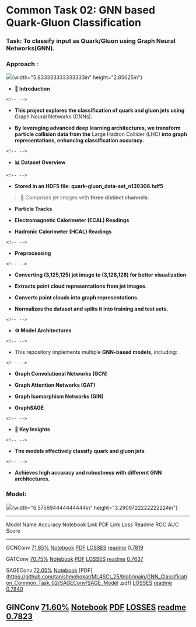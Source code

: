 # Common Task 02: GNN based Quark-Gluon Classification

### Task: To classify input as Quark/Gluon using Graph Neural Networks(GNN).

### Approach :

![]((https://github.com/tanishmohokar/ML4SCI_25/blob/main/GNN_Classification_Common_Task_02/graph_formation.png)){width="5.833333333333333in"
height="2.85625in"}

-   **🚀 Introduction**

```{=html}
<!-- -->
```
-   **This project explores the classification of quark and gluon jets
    using** Graph Neural Networks (GNNs)**.**

-   **By leveraging advanced deep learning architectures, we transform
    particle collision data from the** Large Hadron Collider (LHC)
    **into graph representations, enhancing classification accuracy.**

```{=html}
<!-- -->
```
-   **📊 Dataset Overview**

```{=html}
<!-- -->
```
-   **Stored in an HDF5 file: quark-gluon_data-set_n139306.hdf5**

>  Comprises jet images with **three distinct channels**:

-   **Particle Tracks**

-   **Electromagnetic Calorimeter (ECAL) Readings**

-   **Hadronic Calorimeter (HCAL) Readings**

```{=html}
<!-- -->
```
-   **Preprocessing**

```{=html}
<!-- -->
```
-   **Converting (3,125,125) jet image to (3,128,128) for better
    visualization**

-   **Extracts point cloud representations from jet images.**

-   **Converts point clouds into graph representations.**

-   **Normalizes the dataset and splits it into training and test
    sets.**

```{=html}
<!-- -->
```
-   **⚙️ Model Architectures**

```{=html}
<!-- -->
```
-   This repository implements multiple **GNN-based models**, including:

```{=html}
<!-- -->
```
-   **Graph Convolutional Networks (GCN**)

-   **Graph Attention Networks (GAT)**

-   **Graph Isomorphism Networks (GIN)**

-   **GraphSAGE**

```{=html}
<!-- -->
```
-   **🎯 Key Insights**

```{=html}
<!-- -->
```
-   **The models effectively classify quark and gluon jets**.

```{=html}
<!-- -->
```
-   **Achieves high accuracy and robustness with different GNN
    architectures.**

### Model: 

![](vertopal_9c664049fcff40a191ba51f5a3ab9363/media/image2.png){width="6.575694444444444in"
height="3.2909722222222224in"}

  ---------------------------------------------------------------------------------------------------------------------------------------------------------------------------------------------------------------------------------------------------------------------------------------------------------------------------------------------------------------------------------------------------------------------------------------------------------------------------------------------------------------------------------------------------------------------------------------------------------------------------------------------------------------------------------------------------------------------------------------------------------------------------------
  Model Name   Accuracy                                                                                                                      Notebook Link                                                                                                                  PDF Link                                                                                                                 Loss                                                                                                                      Readme                                                                                                                      ROC AUC Score
  ------------ ----------------------------------------------------------------------------------------------------------------------------- ------------------------------------------------------------------------------------------------------------------------------ ------------------------------------------------------------------------------------------------------------------------ ------------------------------------------------------------------------------------------------------------------------- --------------------------------------------------------------------------------------------------------------------------- ------------------------------------------------------------------------------------------------------------------------
  GCNConv      [71.85%](https://github.com/tanishmohokar/ML4SCI_25/blob/main/GNN_Classification_Common_Task_02/GCNConv/Accuracy_GCN.png)     [Notebook](https://github.com/tanishmohokar/ML4SCI_25/blob/main/GNN_Classification_Common_Task_02/GCNConv/GCN_Model.ipynb)     [PDF](https://github.com/tanishmohokar/ML4SCI_25/blob/main/GNN_Classification_Common_Task_02/GCNConv/GCN_Model.pdf)      [LOSSES](https://github.com/tanishmohokar/ML4SCI_25/blob/main/GNN_Classification_Common_Task_02/GCNConv/Loss_GCN.png)     [readme](https://github.com/tanishmohokar/ML4SCI_25/blob/main/GNN_Classification_Common_Task_02/GCNConv/GCNConv.markdown)   0.[7819](https://github.com/tanishmohokar/ML4SCI_25/blob/main/GNN_Classification_Common_Task_02/GCNConv/ROC_GCN.png)

  GATConv      [70.75%](https://github.com/tanishmohokar/ML4SCI_25/blob/main/GNN_Classification_Common_Task_02/GATConv/Accuracy_GAT.png)     [Notebook](https://github.com/tanishmohokar/ML4SCI_25/blob/main/GNN_Classification_Common_Task_02/GATConv/GAT_Model.ipynb)     [PDF](https://github.com/tanishmohokar/ML4SCI_25/blob/main/GNN_Classification_Common_Task_02/GATConv/GAT_Model.pdf)      [LOSSES](https://github.com/tanishmohokar/ML4SCI_25/blob/main/GNN_Classification_Common_Task_02/GATConv/Loss_GAT.png)     [readme](https://github.com/tanishmohokar/ML4SCI_25/blob/main/GNN_Classification_Common_Task_02/GATConv/GATConv.md)         [0.7637](https://github.com/tanishmohokar/ML4SCI_25/blob/main/GNN_Classification_Common_Task_02/GATConv/ROC_GAT.png)

  SAGEConv     [72.05%](https://github.com/tanishmohokar/ML4SCI_25/blob/main/GNN_Classification_Common_Task_02/SAGEConv/Accuracy_SAGE.png)   [Notebook](https://github.com/tanishmohokar/ML4SCI_25/blob/main/GNN_Classification_Common_Task_02/SAGEConv/SAGE_Model.ipynb)   [PDF](https://github.com/tanishmohokar/ML4SCI_25/blob/main/GNN_Classification_Common_Task_02/SAGEConv/SAGE_Model .pdf)   [LOSSES](https://github.com/tanishmohokar/ML4SCI_25/blob/main/GNN_Classification_Common_Task_02/SAGEConv/Loss_SAGE.png)   [readme](https://github.com/tanishmohokar/ML4SCI_25/blob/main/GNN_Classification_Common_Task_02/SAGEConv/SAGEConv.md)       [0.7840](https://github.com/tanishmohokar/ML4SCI_25/blob/main/GNN_Classification_Common_Task_02/SAGEConv/ROC_SAGE.png)
                                                                                                                                                                                                                                                                                                                                                                                                                                                                                                                                                                                                                                                           
  GINConv      [71.60%](https://github.com/tanishmohokar/ML4SCI_25/blob/main/GNN_Classification_Common_Task_02/GINConv/Accuracy_GIN.png)     [Notebook](https://github.com/tanishmohokar/ML4SCI_25/blob/main/GNN_Classification_Common_Task_02/GINConv/GIN_Model.ipynb)     [PDF](https://github.com/tanishmohokar/ML4SCI_25/blob/main/GNN_Classification_Common_Task_02/GINConv/GIN_Model.pdf)      [LOSSES](https://github.com/tanishmohokar/ML4SCI_25/blob/main/GNN_Classification_Common_Task_02/GINConv/Loss_GIN.png)     [readme](https://github.com/tanishmohokar/ML4SCI_25/blob/main/GNN_Classification_Common_Task_02/GINConv/GINConv.md)         [0.7823](https://github.com/tanishmohokar/ML4SCI_25/blob/main/GNN_Classification_Common_Task_02/GINConv/ROC_GIN.png)
  ---------------------------------------------------------------------------------------------------------------------------------------------------------------------------------------------------------------------------------------------------------------------------------------------------------------------------------------------------------------------------------------------------------------------------------------------------------------------------------------------------------------------------------------------------------------------------------------------------------------------------------------------------------------------------------------------------------------------------------------------------------------------------------

### 

